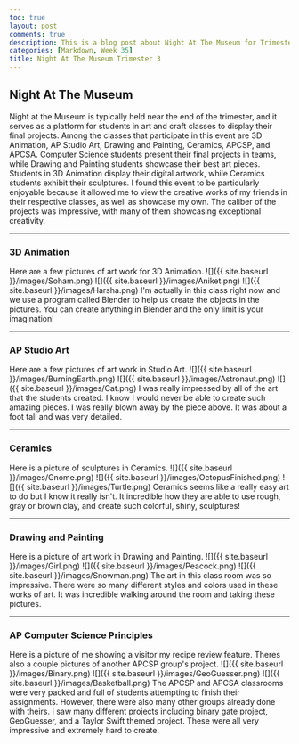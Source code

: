 ```yaml
---
toc: true
layout: post
comments: true
description: This is a blog post about Night At The Museum for Trimester 3
categories: [Markdown, Week 35]
title: Night At The Museum Trimester 3
---
```


## Night At The Museum
Night at the Museum is typically held near the end of the trimester, and it serves as a platform for students in art and craft classes to display their final projects. Among the classes that participate in this event are 3D Animation, AP Studio Art, Drawing and Painting, Ceramics, APCSP, and APCSA. Computer Science students present their final projects in teams, while Drawing and Painting students showcase their best art pieces. Students in 3D Animation display their digital artwork, while Ceramics students exhibit their sculptures. I found this event to be particularly enjoyable because it allowed me to view the creative works of my friends in their respective classes, as well as showcase my own. The caliber of the projects was impressive, with many of them showcasing exceptional creativity.

---

### 3D Animation
Here are a few pictures of art work for 3D Animation.
![]({{ site.baseurl }}/images/Soham.png)
![]({{ site.baseurl }}/images/Aniket.png)
![]({{ site.baseurl }}/images/Harsha.png)
I'm actually in this class right now and we use a program called Blender to help us create the objects in the pictures. You can create anything in Blender and the only limit is your imagination!

---

### AP Studio Art
Here are a few pictures of art work in Studio Art.
![]({{ site.baseurl }}/images/BurningEarth.png)
![]({{ site.baseurl }}/images/Astronaut.png)
![]({{ site.baseurl }}/images/Cat.png)
I was really impressed by all of the art that the students created. I know I would never be able to create such amazing pieces. I was really blown away by the piece above. It was about a foot tall and was very detailed.

---

### Ceramics
Here is a picture of sculptures in Ceramics.
![]({{ site.baseurl }}/images/Gnome.png)
![]({{ site.baseurl }}/images/OctopusFinished.png)
![]({{ site.baseurl }}/images/Turtle.png)
Ceramics seems like a really easy art to do but I know it really isn't. It incredible how they are able to use rough, gray or brown clay, and create such colorful, shiny, sculptures!

---

### Drawing and Painting
Here is a picture of art work in Drawing and Painting.
![]({{ site.baseurl }}/images/Girl.png)
![]({{ site.baseurl }}/images/Peacock.png)
![]({{ site.baseurl }}/images/Snowman.png)
The art in this class room was so impressive. There were so many different styles and colors used in these works of art. It was incredible walking around the room and taking these pictures.

---

### AP Computer Science Principles
Here is a picture of me showing a visitor my recipe review feature. Theres also a couple pictures of another APCSP group's project.
![]({{ site.baseurl }}/images/Binary.png)
![]({{ site.baseurl }}/images/GeoGuesser.png)
![]({{ site.baseurl }}/images/Basketball.png)
The APCSP and APCSA classrooms were very packed and full of students attempting to finish their assignments. However, there were also many other groups already done with theirs. I saw many different projects including binary gate project, GeoGuesser, and a Taylor Swift themed project. These were all very impressive and extremely hard to create.